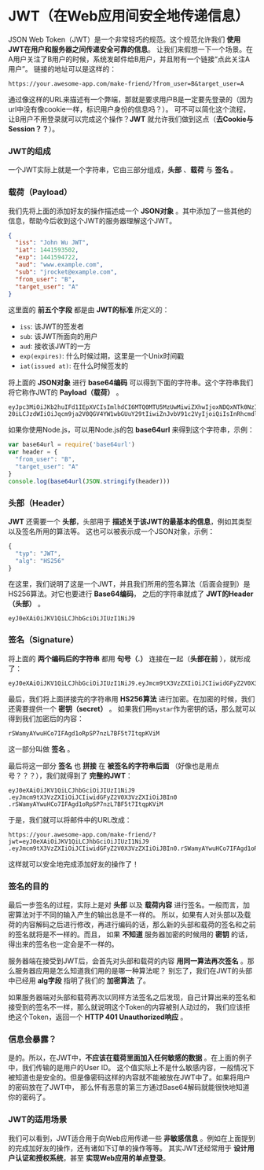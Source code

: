 JWT（在Web应用间安全地传递信息）
==================================
JSON Web Token（JWT）是一个非常轻巧的规范。这个规范允许我们 **使用JWT在用户和服务器之间传递安全可靠的信息**。
让我们来假想一下一个场景。在A用户关注了B用户的时候，系统发邮件给B用户，并且附有一个链接“点此关注A用户”。
链接的地址可以是这样的：
```
https://your.awesome-app.com/make-friend/?from_user=B&target_user=A
```
通过像这样的URL来描述有一个弊端，那就是要求用户B是一定要先登录的（因为url中没有像cookie一样，标识用户身份的信息吗？）。
可不可以简化这个流程，让B用户不用登录就可以完成这个操作？**JWT** 就允许我们做到这点（**去Cookie与Session？？**）。

### JWT的组成
一个JWT实际上就是一个字符串，它由三部分组成，**头部** 、**载荷** 与 **签名** 。
### 载荷（Payload）
我们先将上面的添加好友的操作描述成一个 **JSON对象** 。其中添加了一些其他的信息，帮助今后收到这个JWT的服务器理解这个JWT。
```json
{
  "iss": "John Wu JWT",
  "iat": 1441593502,
  "exp": 1441594722,
  "aud": "www.example.com",
  "sub": "jrocket@example.com",
  "from_user": "B",
  "target_user": "A"
}
```
这里面的 **前五个字段** 都是由 **JWT的标准** 所定义的：

+ `iss`: 该JWT的签发者
+ `sub`: 该JWT所面向的用户
+ `aud`: 接收该JWT的一方
+ `exp(expires)`: 什么时候过期，这里是一个Unix时间戳
+ `iat(issued at)`: 在什么时候签发的

将上面的 **JSON对象** 进行 **base64编码** 可以得到下面的字符串。这个字符串我们将它称作JWT的 **Payload（载荷）** 。
```
eyJpc3MiOiJKb2huIFd1IEpXVCIsImlhdCI6MTQ0MTU5MzUwMiwiZXhwIjoxNDQxNTk0NzIyLCJhdWQiOiJ3d3cuZXhhbXBsZS5jb
20iLCJzdWIiOiJqcm9ja2V0QGV4YW1wbGUuY29tIiwiZnJvbV91c2VyIjoiQiIsInRhcmdldF91c2VyIjoiQSJ9
```
如果你使用Node.js，可以用Node.js的包 **base64url** 来得到这个字符串，示例：
```javascript
var base64url = require('base64url')
var header = {
  "from_user": "B",
  "target_user": "A"
}
console.log(base64url(JSON.stringify(header)))
```
### 头部（Header）
**JWT** 还需要一个 **头部**，头部用于 **描述关于该JWT的最基本的信息**，例如其类型以及签名所用的算法等。
这也可以被表示成一个JSON对象，示例：
```javascript
{
  "typ": "JWT",
  "alg": "HS256"
}
```
在这里，我们说明了这是一个JWT，并且我们所用的签名算法（后面会提到）是HS256算法。对它也要进行 **Base64编码**，
之后的字符串就成了 **JWT的Header（头部）** 。
```
eyJ0eXAiOiJKV1QiLCJhbGciOiJIUzI1NiJ9
```
### 签名（Signature）
将上面的 **两个编码后的字符串** 都用 **句号（.）** 连接在一起（**头部在前** ），就形成了：
```
eyJ0eXAiOiJKV1QiLCJhbGciOiJIUzI1NiJ9.eyJmcm9tX3VzZXIiOiJCIiwidGFyZ2V0X3VzZXIiOiJBIn0
```
最后，我们将上面拼接完的字符串用 **HS256算法** 进行加密。在加密的时候，我们还需要提供一个 **密钥（secret）** 。
如果我们用`mystar`作为密钥的话，那么就可以得到我们加密后的内容：
```
rSWamyAYwuHCo7IFAgd1oRpSP7nzL7BF5t7ItqpKViM
```
这一部分叫做 **签名** 。

最后将这一部分 **签名** 也 **拼接** 在 **被签名的字符串后面** （好像也是用点号？？？），我们就得到了 **完整的JWT**：
```
eyJ0eXAiOiJKV1QiLCJhbGciOiJIUzI1NiJ9
.eyJmcm9tX3VzZXIiOiJCIiwidGFyZ2V0X3VzZXIiOiJBIn0
.rSWamyAYwuHCo7IFAgd1oRpSP7nzL7BF5t7ItqpKViM
```
于是，我们就可以将邮件中的URL改成：
```
https://your.awesome-app.com/make-friend/?jwt=eyJ0eXAiOiJKV1QiLCJhbGciOiJIUzI1NiJ9
.eyJmcm9tX3VzZXIiOiJCIiwidGFyZ2V0X3VzZXIiOiJBIn0.rSWamyAYwuHCo7IFAgd1oRpSP7nzL7BF5t7ItqpKViM
```
这样就可以安全地完成添加好友的操作了！
### 签名的目的
最后一步签名的过程，实际上是对 **头部** 以及 **载荷内容** 进行签名。一般而言，加密算法对于不同的输入产生的输出总是不一样的。
所以，如果有人对头部以及载荷的内容解码之后进行修改，再进行编码的话，那么新的头部和载荷的签名和之前的签名就将是不一样的。而且，
如果 **不知道** 服务器加密的时候用的 **密钥** 的话，得出来的签名也一定会是不一样的。

服务器端在接受到JWT后，会首先对头部和载荷的内容 **用同一算法再次签名** 。那么服务器应用是怎么知道我们用的是哪一种算法呢？
别忘了，我们在JWT的头部中已经用 **alg字段** 指明了我们的 **加密算法** 了。

如果服务器端对头部和载荷再次以同样方法签名之后发现，自己计算出来的签名和接受到的签名不一样，那么就说明这个Token的内容被别人动过的，
我们应该拒绝这个Token，返回一个 **HTTP 401 Unauthorized响应** 。
### 信息会暴露？
是的。所以，在JWT中，**不应该在载荷里面加入任何敏感的数据** 。在上面的例子中，我们传输的是用户的User ID。
这个值实际上不是什么敏感内容，一般情况下被知道也是安全的。但是像密码这样的内容就不能被放在JWT中了。如果将用户的密码放在了JWT中，
那么怀有恶意的第三方通过Base64解码就能很快地知道你的密码了。
### JWT的适用场景
我们可以看到，JWT适合用于向Web应用传递一些 **非敏感信息** 。例如在上面提到的完成加好友的操作，还有诸如下订单的操作等等。
其实JWT还经常用于 **设计用户认证和授权系统**，甚至 **实现Web应用的单点登录**。
